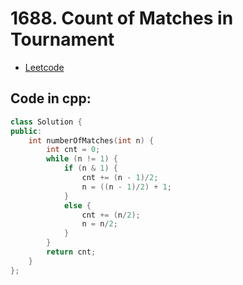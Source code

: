 # 1688. Count of Matches in Tournament
- [Leetcode](https://leetcode.com/problems/count-of-matches-in-tournament/description/)
## Code in cpp:
```cpp
class Solution {
public:
    int numberOfMatches(int n) {
        int cnt = 0;
        while (n != 1) {
            if (n & 1) {
                cnt += (n - 1)/2;
                n = ((n - 1)/2) + 1;
            }
            else {
                cnt += (n/2);
                n = n/2;
            }
        }
        return cnt;
    }
};
```
